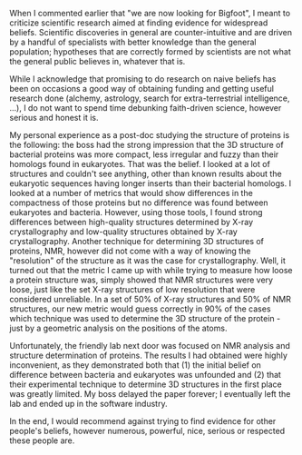 When I commented earlier that "we are now looking for Bigfoot", I
meant to criticize scientific research aimed at finding evidence for
widespread beliefs. Scientific discoveries in general are
counter-intuitive and are driven by a handful of specialists with
better knowledge than the general population; hypotheses that are
correctly formed by scientists are not what the general public
believes in, whatever that is.

While I acknowledge that promising to do research on naive beliefs has
been on occasions a good way of obtaining funding and getting useful
research done (alchemy, astrology, search for extra-terrestrial
intelligence, ...), I do not want to spend time debunking faith-driven
science, however serious and honest it is.

My personal experience as a post-doc studying the structure of
proteins is the following: the boss had the strong impression that the
3D structure of bacterial proteins was more compact, less irregular
and fuzzy than their homologs found in eukaryotes. That was the
belief. I looked at a lot of structures and couldn't see anything,
other than known results about the eukaryotic sequences having longer
inserts than their bacterial homologs. I looked at a number of metrics
that would show differences in the compactness of those proteins but
no difference was found between eukaryotes and bacteria. However,
using those tools, I found strong differences between high-quality
structures determined by X-ray crystallography and low-quality
structures obtained by X-ray crystallography. Another technique for
determining 3D structures of proteins, NMR, however did not come with
a way of knowing the "resolution" of the structure as it was the case
for crystallography. Well, it turned out that the metric I came up
with while trying to measure how loose a protein structure was, simply
showed that NMR structures were very loose, just like the set X-ray
structures of low resolution that were considered unreliable. In a set
of 50% of X-ray structures and 50% of NMR structures, our new metric
would guess correctly in 90% of the cases which technique was used to
determine the 3D structure of the protein - just by a geometric
analysis on the positions of the atoms.

Unfortunately, the friendly lab next door was focused on NMR analysis
and structure determination of proteins. The results I had obtained
were highly inconvenient, as they demonstrated both that (1) the
initial belief on difference between bacteria and eukaryotes was
unfounded and (2) that their experimental technique to determine 3D
structures in the first place was greatly limited. My boss delayed the
paper forever; I eventually left the lab and ended up in the software
industry.

In the end, I would recommend against trying to find evidence for
other people's beliefs, however numerous, powerful, nice, serious or
respected these people are.
